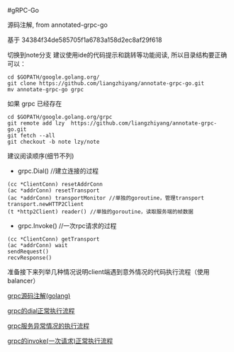 #gRPC-Go

源码注解, from annotated-grpc-go

基于 34384f34de585705f1a6783a158d2ec8af29f618

切换到note分支
建议使用ide的代码提示和跳转等功能阅读, 所以目录结构要正确
可以：
```
cd $GOPATH/google.golang.org/
git clone https://github.com/liangzhiyang/annotate-grpc-go.git
mv annotate-grpc-go grpc
```
如果 grpc 已经存在
```
cd $GOPATH/google.golang.org/grpc
git remote add lzy  https://github.com/liangzhiyang/annotate-grpc-go.git
git fetch --all
git checkout -b note lzy/note
```
建议阅读顺序(细节不列)
* grpc.Dial() //建立连接的过程
```
(cc *ClientConn) resetAddrConn
(ac *addrConn) resetTransport
(ac *addrConn) transportMonitor //单独的goroutine，管理transport
transport.newHTTP2Client
(t *http2Client) reader() //单独的goroutine，读取服务端的帧数据
```

* grpc.Invoke() //一次rpc请求的过程

```
(cc *ClientConn) getTransport
(ac *addrConn) wait
sendRequest()
recvResponse()

```

准备接下来列举几种情况说明client端遇到意外情况的代码执行流程（使用balancer）

[grpc源码注解(golang)](http://blog.csdn.net/liangzhiyang/article/details/60963025)

[grpc的dial正常执行流程](http://blog.csdn.net/liangzhiyang/article/details/61921764)

[grpc服务异常情况的执行流程](http://blog.csdn.net/liangzhiyang/article/details/61921843)

[grpc的invoke(一次请求)正常执行流程](http://blog.csdn.net/liangzhiyang/article/details/62230971)
